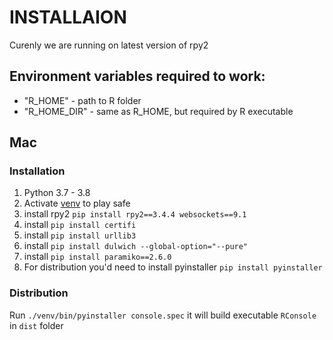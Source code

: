 # INSTALLAION

Curenly we are running on latest version of rpy2

## Environment variables required to work:
- "R_HOME" - path to R folder
- "R_HOME_DIR" - same as R_HOME, but required by R executable

## Mac

### Installation
1. Python 3.7 - 3.8
2. Activate [venv](https://docs.python.org/3/library/venv.html) to play safe
3. install rpy2 `pip install rpy2==3.4.4 websockets==9.1`
4. install `pip install certifi`
5. install `pip install urllib3`
6. install `pip install dulwich --global-option="--pure"`
7. install `pip install paramiko==2.6.0`
8. For distribution you'd need to install pyinstaller `pip install pyinstaller`

### Distribution
Run `./venv/bin/pyinstaller console.spec` it will build executable `RConsole` in `dist` folder

